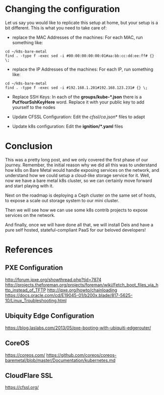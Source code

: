 # Changing the configuration

Let us say you would like to replicate this setup at home, but your setup is a bit different. This is what you need to take care of: 

* replace the MAC Addresses of the machines: For each MAC, run something like: 

```
cd ~/k8s-bare-metal
find . -type f -exec sed -i #00:00:00:00:00:01#aa:bb:cc:dd:ee:ff# {} \;
```

* replace the IP Addresses of the machines: For each IP, run something like: 

```
cd ~/k8s-bare-metal
find . -type f -exec sed -i #192.168.1.201#192.168.123.231# {} \;
```

* Replace SSH Keys: In each of the **groups/kube-*.json** there is a **PutYourSshKeyHere** word. Replace it with your public key to add yourself to the nodes

* Update CFSSL Configuration: Edit the **cfssl/ca*.json** files to adapt

* Update k8s configuration: Edit the **ignition/*.yaml** files

# Conclusion

This was a pretty long post, and we only covered the first phase of our journey. Remember, the initial reason why we did all this was to understand how k8s on Bare Metal would handle exposing services on the network, and understand how we could setup a cloud-like storage service for it. Well, now we have a bare metal k8s cluster, so we can certainly move forward and start playing with it. 

Next on the roadmap is deploying a Ceph cluster on the same set of hosts, to expose a scale out storage system to our mini cluster. 

Then we will see how we can use some k8s contrib projects to expose services on the network. 

And finally, once we will have done all that, we will install Deis and have a pure self hosted, stateful-compliant PaaS for our beloved developers! 

# References 
## PXE Configuration

http://forum.ipxe.org/showthread.php?tid=7874
http://projects.theforeman.org/projects/foreman/wiki/Fetch_boot_files_via_http_instead_of_TFTP
http://ipxe.org/howto/chainloading
https://docs.oracle.com/cd/E19045-01/b200x.blade/817-5625-10/Linux_Troubleshooting.html

## Ubiquity Edge Configuration

https://blog.laslabs.com/2013/05/pxe-booting-with-ubiquiti-edgerouter/

## CoreOS

https://coreos.com/
https://github.com/coreos/coreos-baremetal/blob/master/Documentation/kubernetes.md

## CloudFlare SSL 

https://cfssl.org/

